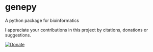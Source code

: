 # genepy
A python package for bioinformatics





I appreciate your contributions in this project by citations, donations or suggestions.

[![Donate](https://img.shields.io/badge/Donate-PayPal-green.svg)](YOUR_EMAIL_CODE)
